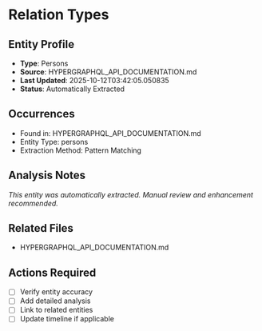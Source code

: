 # Relation Types

## Entity Profile
- **Type**: Persons
- **Source**: HYPERGRAPHQL_API_DOCUMENTATION.md
- **Last Updated**: 2025-10-12T03:42:05.050835
- **Status**: Automatically Extracted

## Occurrences
- Found in: HYPERGRAPHQL_API_DOCUMENTATION.md
- Entity Type: persons
- Extraction Method: Pattern Matching

## Analysis Notes
*This entity was automatically extracted. Manual review and enhancement recommended.*

## Related Files
- HYPERGRAPHQL_API_DOCUMENTATION.md

## Actions Required
- [ ] Verify entity accuracy
- [ ] Add detailed analysis
- [ ] Link to related entities
- [ ] Update timeline if applicable
